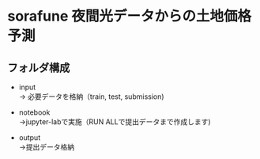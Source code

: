 # sorafune 夜間光データからの土地価格予測  

## フォルダ構成  
* input  
  -> 必要データを格納（train, test, submission)
 
* notebook  
  ->jupyter-labで実施（RUN ALLで提出データまで作成します)
  
* output  
  ->提出データ格納
